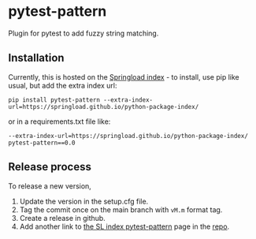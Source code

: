 # pytest-pattern
Plugin for pytest to add fuzzy string matching.

## Installation

Currently, this is hosted on the [Springload index](https://springload.github.io/python-package-index/) - 
to install, use pip like usual, but add the extra index url:

```
pip install pytest-pattern --extra-index-url=https://springload.github.io/python-package-index/
```

or in a requirements.txt file like:

```
--extra-index-url=https://springload.github.io/python-package-index/
pytest-pattern==0.0
```

## Release process

To release a new version, 
1. Update the version in the setup.cfg file.
2. Tag the commit once on the main branch with `vM.m` format tag. 
3. Create a release in github.
4. Add another link to [the SL index pytest-pattern](https://springload.github.io/python-package-index/pytest-pattern) page in the [repo](https://github.com/springload/python-package-index/edit/main/pytest-pattern/index.html).
